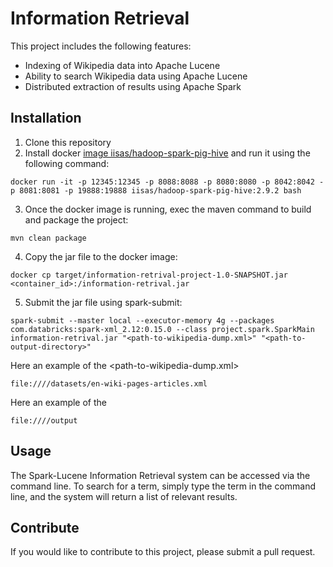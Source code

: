 # Information Retrieval

This project includes the following features:
- Indexing of Wikipedia data into Apache Lucene
- Ability to search Wikipedia data using Apache Lucene
- Distributed extraction of results using Apache Spark

## Installation

1. Clone this repository
2. Install docker [image iisas/hadoop-spark-pig-hive](https://hub.docker.com/r/iisas/hadoop-spark-pig-hive/tags) and run it using the following command:
```shell
docker run -it -p 12345:12345 -p 8088:8088 -p 8080:8080 -p 8042:8042 -p 8081:8081 -p 19888:19888 iisas/hadoop-spark-pig-hive:2.9.2 bash
```
3. Once the docker image is running, exec the maven command to build and package the project:
```shell
mvn clean package
```
4. Copy the jar file to the docker image:
```shell
docker cp target/information-retrival-project-1.0-SNAPSHOT.jar <container_id>:/information-retrival.jar
```
5. Submit the jar file using spark-submit:
```shell
spark-submit --master local --executor-memory 4g --packages com.databricks:spark-xml_2.12:0.15.0 --class project.spark.SparkMain information-retrival.jar "<path-to-wikipedia-dump.xml>" "<path-to-output-directory>"
```

Here an example of the <path-to-wikipedia-dump.xml>
```shell
file:////datasets/en-wiki-pages-articles.xml
```

Here an example of the <path-to-output-directory>
```shell
file:////output
```

## Usage

The Spark-Lucene Information Retrieval system can be accessed via the command line. To search for a term, simply type the term in the command line, and the system will return a list of relevant results.

## Contribute

If you would like to contribute to this project, please submit a pull request.